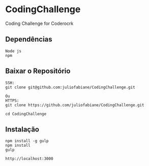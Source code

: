 # CodingChallenge
Coding Challenge for Coderocrk

## Dependências
	Node js
	npm

## Baixar o Repositório
	SSH: 
	git clone git@github.com:juliofabiane/CodingChallenge.git
	
	Ou
	HTTPS: 
	git clone https://github.com/juliofabiane/CodingChallenge.git
	
	cd CodingChallenge

## Instalação
	npm install -g gulp
	npm install	
	gulp
	
	http://localhost:3000
